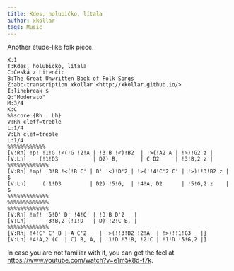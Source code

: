 ```yaml
---
title: Kdes, holubičko, lítala
author: xkollar
tags: Music
---
```

Another étude-like folk piece.

~~~ { .abc-render }
X:1
T:Kdes, holubičko, lítala
C:Česká z Litenčic
B:The Great Unwritten Book of Folk Songs
Z:abc-transcription xkollar <http://xkollar.github.io/>
I:linebreak $
Q:"Moderato"
M:3/4
K:C
%%score {Rh | Lh}
V:Rh cleff=treble
L:1/4
V:Lh clef=treble
L:1/4
%%%%%%%%%%%%
[V:Rh] !p! !1!G !<(!G !2!A | !3!B !<)!B2  | !>(!A2 A | !>)!G2 z |
[V:Lh]    (!1!D3           | D2) B,       | C D2     | !3!B,2 z |
%%%%%%%%%%%%%
[V:Rh] !mp! !3!B !<(!B C' | D' !<)!D'2 | !>(!!4!C'2 C' | !>)!!3!B2 z | $
[V:Lh]     (!1!D3         | D2) !5!G,  | !4!A, D2      | !5!G,2 z    | $
%%%%%%%%%%%%%
%%%%%%%%%%%%%
%%%%%%%%%%%%%
[V:Rh] !mf! !5!D' D' !4!C' | !3!B D'2   |
[V:Lh]      !3!B,2 (!1!D   | D) !2!C B, |
%%%%%%%%%%%%%
[V:Rh] !4!C' C' B | A C'2    | !>(!!3!B2 !2!A  | !>)!!1!G3   |]
[V:Lh] !4!A,2 (C  | C) B, A, | !1!D !3!B, !2!C | !1!D !5!G,2 |]
~~~

In case you are not familiar with it, you can get the feel at
<https://www.youtube.com/watch?v=e1m5k8d-t7k>.
